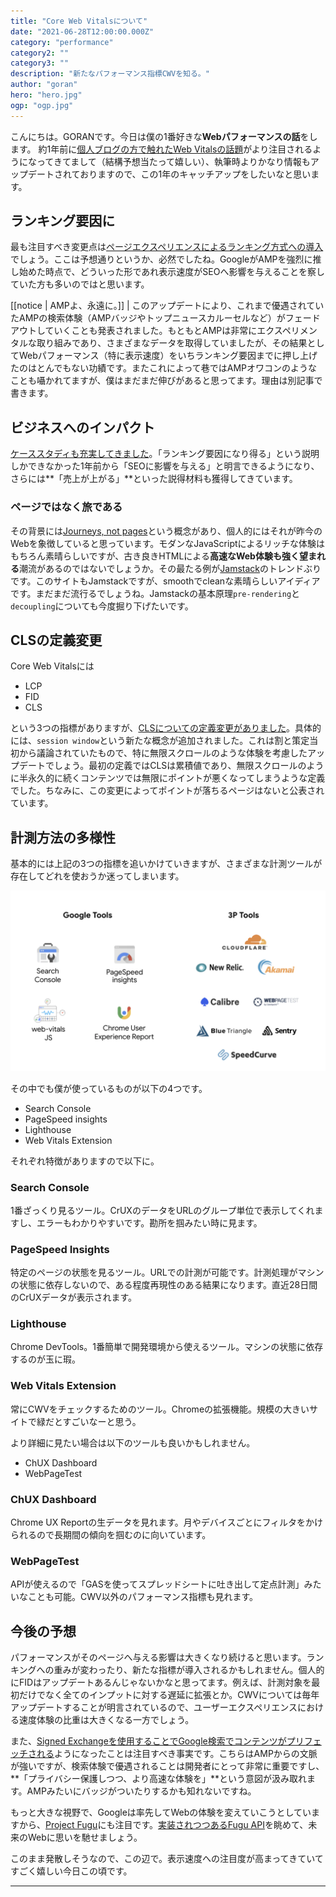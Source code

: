 ```yaml
---
title: "Core Web Vitalsについて"
date: "2021-06-28T12:00:00.000Z"
category: "performance"
category2: ""
category3: ""
description: "新たなパフォーマンス指標CWVを知る。"
author: "goran"
hero: "hero.jpg"
ogp: "ogp.jpg"
---
```


こんにちは。GORANです。今日は僕の1番好きな**Webパフォーマンスの話**をします。
約1年前に[個人ブログの方で触れたWeb Vitalsの話題](https://goran-nasai.com/web/performance/web-vitals)がより注目されるようになってきてまして（結構予想当たって嬉しい）、執筆時よりかなり情報もアップデートされておりますので、この1年のキャッチアップをしたいなと思います。

## ランキング要因に
最も注目すべき変更点は[ページエクスペリエンスによるランキング方式への導入](https://developers.google.com/search/blog/2021/04/more-details-page-experience)でしょう。ここは予想通りというか、必然でしたね。GoogleがAMPを強烈に推し始めた時点で、どういった形であれ表示速度がSEOへ影響を与えることを察していた方も多いのではと思います。

[[notice | AMPよ、永遠に。]]
| このアップデートにより、これまで優遇されていたAMPの検索体験（AMPバッジやトップニュースカルーセルなど）がフェードアウトしていくことも発表されました。もともとAMPは非常にエクスペリメンタルな取り組みであり、さまざまなデータを取得していましたが、その結果としてWebパフォーマンス（特に表示速度）をいちランキング要因までに押し上げたのはとんでもない功績です。またこれによって巷ではAMPオワコンのようなことも囁かれてますが、僕はまだまだ伸びがあると思ってます。理由は別記事で書きます。

## ビジネスへのインパクト
[ケーススタディも充実してきました](https://web.dev/vitals-business-impact/)。「ランキング要因になり得る」という説明しかできなかった1年前から「SEOに影響を与える」と明言できるようになり、さらには**「売上が上がる」**といった説得材料も獲得してきています。

### ページではなく旅である
その背景には[Journeys, not pages](https://blog.chromium.org/2020/05/the-science-behind-web-vitals.html)という概念があり、個人的にはそれが昨今のWebを象徴していると思っています。モダンなJavaScriptによるリッチな体験はもちろん素晴らしいですが、古き良きHTMLによる**高速なWeb体験も強く望まれる**潮流があるのではないでしょうか。その最たる例が[Jamstack](https://jamstack.org/)のトレンドぶりです。このサイトもJamstackですが、smoothでcleanな素晴らしいアイディアです。まだまだ流行るでしょうね。Jamstackの基本原理`pre-rendering`と`decoupling`についても今度掘り下げたいです。

## CLSの定義変更
Core Web Vitalsには
- LCP
- FID
- CLS

という3つの指標がありますが、[CLSについての定義変更がありました](https://web.dev/evolving-cls/)。具体的には、`session window`という新たな概念が追加されました。これは割と策定当初から議論されていたもので、特に無限スクロールのような体験を考慮したアップデートでしょう。最初の定義ではCLSは累積値であり、無限スクロールのように半永久的に続くコンテンツでは無限にポイントが悪くなってしまうような定義でした。ちなみに、この変更によってポイントが落ちるページはないと公表されています。

## 計測方法の多様性
基本的には上記の3つの指標を追いかけていきますが、さまざまな計測ツールが存在してどれを使おうか迷ってしまいます。

![tools](tools.webp)

その中でも僕が使っているものが以下の4つです。

- Search Console
- PageSpeed insights
- Lighthouse
- Web Vitals Extension

それぞれ特徴がありますので以下に。

### Search Console
1番ざっくり見るツール。CrUXのデータをURLのグループ単位で表示してくれますし、エラーもわかりやすいです。勘所を掴みたい時に見ます。

### PageSpeed Insights
特定のページの状態を見るツール。URLでの計測が可能です。計測処理がマシンの状態に依存しないので、ある程度再現性のある結果になります。直近28日間のCrUXデータが表示されます。

### Lighthouse
Chrome DevTools。1番簡単で開発環境から使えるツール。マシンの状態に依存するのが玉に瑕。

### Web Vitals Extension
常にCWVをチェックするためのツール。Chromeの拡張機能。規模の大きいサイトで緑だとすごいなーと思う。

より詳細に見たい場合は以下のツールも良いかもしれません。

- ChUX Dashboard
- WebPageTest

### ChUX Dashboard
Chrome UX Reportの生データを見れます。月やデバイスごとにフィルタをかけられるので長期間の傾向を掴むのに向いています。

### WebPageTest
APIが使えるので「GASを使ってスプレッドシートに吐き出して定点計測」みたいなことも可能。CWV以外のパフォーマンス指標も見れます。

## 今後の予想
パフォーマンスがそのページへ与える影響は大きくなり続けると思います。ランキングへの重みが変わったり、新たな指標が導入されるかもしれません。個人的にFIDはアップデートあるんじゃないかなと思ってます。例えば、計測対象を最初だけでなく全てのインプットに対する遅延に拡張とか。CWVについては毎年アップデートすることが明言されているので、ユーザーエクスペリエンスにおける速度体験の比重は大きくなる一方でしょう。

また、[Signed Exchangeを使用することでGoogle検索でコンテンツがプリフェッチされる](https://developers.google.com/search/docs/advanced/experience/signed-exchange?hl=ja)ようになったことは注目すべき事実です。こちらはAMPからの文脈が強いですが、検索体験で優遇されることは開発者にとって非常に重要ですし、**「プライバシー保護しつつ、より高速な体験を」**という意図が汲み取れます。AMPみたいにバッジがついたりするかも知れないですね。

もっと大きな視野で、Googleは率先してWebの体験を変えていこうとしていますから、[Project Fugu](https://web.dev/fugu-status/)にも注目です。[実装されつつあるFugu API](https://fugu-tracker.web.app/)を眺めて、未来のWebに思いを馳せましょう。

このまま発散しそうなので、この辺で。表示速度への注目度が高まってきていてすごく嬉しい今日この頃です。

---